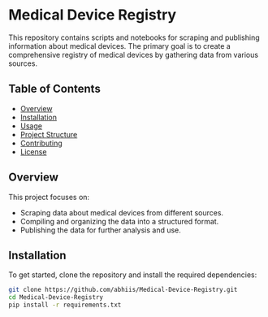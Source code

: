 # Medical Device Registry

This repository contains scripts and notebooks for scraping and publishing information about medical devices. The primary goal is to create a comprehensive registry of medical devices by gathering data from various sources.

## Table of Contents
- [Overview](#overview)
- [Installation](#installation)
- [Usage](#usage)
- [Project Structure](#project-structure)
- [Contributing](#contributing)
- [License](#license)

## Overview
This project focuses on:
- Scraping data about medical devices from different sources.
- Compiling and organizing the data into a structured format.
- Publishing the data for further analysis and use.

## Installation
To get started, clone the repository and install the required dependencies:
```bash
git clone https://github.com/abhiis/Medical-Device-Registry.git
cd Medical-Device-Registry
pip install -r requirements.txt
```

